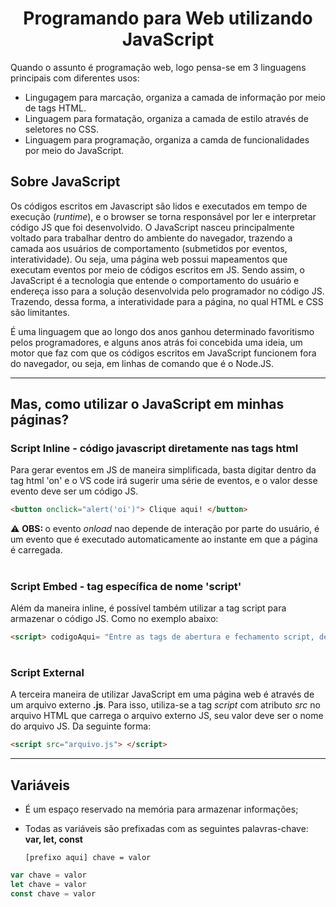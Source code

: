 # <h1 align="center"> **Programando para Web utilizando JavaScript** </h1>

<p>Quando o assunto é programação web, logo pensa-se em 3 linguagens principais com diferentes usos: <p>

- Lingugagem para marcação, organiza a camada de informação por meio de tags HTML.
- Linguagem para formatação, organiza a camada de estilo através de seletores no CSS.
- Linguagem para programação, organiza a camda de funcionalidades por meio do JavaScript.

<h2> Sobre JavaScript </h2>
<p> Os códigos escritos em Javascript são lidos e executados em tempo de execução (<em>runtime</em>), e o browser se torna responsável por ler e interpretar código JS que foi desenvolvido. O JavaScript nasceu principalmente voltado para trabalhar dentro do ambiente do navegador, trazendo a camada aos usuários de comportamento (submetidos por eventos, interatividade). Ou seja, uma página web possui mapeamentos que executam eventos por meio de códigos escritos em JS. Sendo assim, o JavaScript é a tecnologia que entende o comportamento do usuário e endereça isso para a solução desenvolvida pelo programador no código JS. Trazendo, dessa forma, a interatividade para a página, no qual HTML e CSS são limitantes. </p>

<p>É uma linguagem que ao longo dos anos ganhou determinado favoritismo pelos programadores, e alguns anos atrás foi concebida uma ideia, um motor que faz com que os códigos escritos em JavaScript funcionem fora do navegador, ou seja, em linhas de comando que é o Node.JS. </p>

<hr>

<h2> Mas, como utilizar o JavaScript em minhas páginas? </h2>
<h3><b>Script Inline</b> - código javascript diretamente nas tags html </h3>
<p>Para gerar eventos em JS de maneira simplificada, basta digitar dentro da tag html 'on' e o VS code irá sugerir uma série de eventos, e o valor desse evento deve ser um código JS.</p>

```HTML
<button onclick="alert('oi')"> Clique aqui! </button>
```

<p>⚠ <b>OBS: </b>o evento <em>onload</em> nao depende de interação por parte do usuário, é um evento que é executado automaticamente ao instante em que a página é carregada. </p>

#

<h3><b>Script Embed </b> - tag específica de nome 'script'</h3>
<p> Além da maneira inline, é possível também utilizar a tag script para armazenar o código JS. Como no exemplo abaixo:</p>

```HTML
<script> codigoAqui= "Entre as tags de abertura e fechamento script, deve estar organizado o código JavaScript" </script>
```

#

<h3><b>Script External </b></h3>
<p> A terceira maneira de utilizar JavaScript em uma página web é através de um arquivo externo <b>.js</b>. Para isso, utiliza-se a tag <em>script</em> com atributo <em>src</em> no arquivo HTML que carrega o arquivo externo JS, seu valor deve ser o nome do arquivo JS. Da seguinte forma:</p>

```HTML
<script src="arquivo.js"> </script>
```

<hr>

<h2> Variáveis </h2>

- É um espaço reservado na memória para armazenar informações;
- Todas as variáveis são prefixadas com as seguintes palavras-chave: <b>var, let, const</b>

  `[prefixo aqui] chave = valor `

```javascript
var chave = valor
let chave = valor
const chave = valor
```
